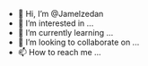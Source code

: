 - 👋 Hi, I’m @Jamelzedan
- 👀 I’m interested in ...
- 🌱 I’m currently learning ...
- 💞️ I’m looking to collaborate on ...
- 📫 How to reach me ...

<!---
Jamelzedan/Jamelzedan is a ✨ special ✨ repository because its `README.md` (this file) appears on your GitHub profile.
You can click the Preview link to take a look at your changes.
--->
